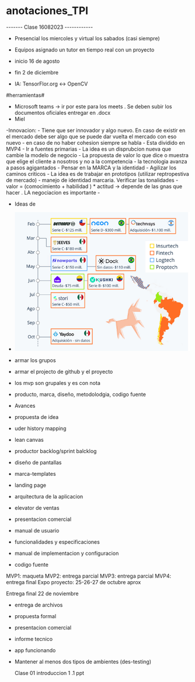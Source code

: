 # anotaciones_TPI

------- Clase 16082023 ------------

- Presencial los miercoles y virtual los sabados (casi siempre)
- Equipos asignado un tutor en tiempo real con un proyecto 
- inicio 16 de agosto 
- fin 2 de diciembre 

 - IA: TensorFlor.org <->  OpenCV

#herramientas#
- Microsoft teams  -> ir por este para los meets . Se deben subir los documentos oficiales entregar en .docx 
- Miel 


-Innovacion: 
    - Tiene que ser innovador y algo nuevo. En caso de existir en el mercado debe ser algo que se puede dar vuelta el mercado con eso nuevo 
    - en caso de no haber cohesion siempre se habla 
    - Esta dividido en MVP4 
    - Ir a fuentes primarias 
    - La idea es un disprubcion nueva que cambie la modelo de negocio 
    - La propuesta de valor lo que dice o muestra que elige el cliente a nosotros y no a la competencia
    - la tecnologia avanza a pasos agigantados 
    - Pensar en la MARCA y la identidad 
    - Agilizar los caminos criticos 
    - La idea es de trabajar en prototipos (utilizar reptropestiva de mercado) 
    - manejo de identidad marcaria. Verificar las tonalidades 
    - valor = (comocimiento + habilidad ) * actitud -> depende de las gnas que hacer . LA negociacion es importante 
    - 

- Ideas de 

-   ![Alt text](image-1.png)
-   armar los grupos
-   armar el projecto de github y el proyecto 
-   los mvp son grupales y es con nota 
-   producto, marca, diseño, metodolodgia, codigo fuente 

- Avances 
- propuesta de idea
- uder history mapping
- lean canvas
- productor backlog/sprint balcklog
- diseño de pantallas
- marca-templates
- landing page
- arquitectura de la aplicacion
- elevator de ventas
- presentacion comercial
- manual de usuario
- funcionalidades y especificaciones
- manual de implementacion y configuracion
- codigo fuente 

MVP1: maqueta
MVP2: entrega parcial
MVP3: entrega parcial
MVP4: entrega final
Expo proyecto: 25-26-27 de octubre aprox

Entrega final 22 de noviembre 
- entrega de archivos
- propuesta formal
- presentacion comercial
- informe tecnico 
- app funcionando 





- Mantener al menos dos tipos de ambientes (des-testing)

    
    Clase 01 introduccion 1 .1 ppt 

